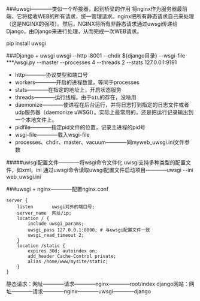 ###uwsgi————类似一个桥接器，起到桥梁的作用
将nginx作为服务器最前端，它将接收WEB的所有请求，统一管理请求。nginx把所有静态请求自己来处理（这是NGINX的强项）。然后，NGINX将所有非静态请求通过uwsgi传递给Django，由Django来进行处理，从而完成一次WEB请求。

pip install uwsgi

###Django + uwsgi
uwsgi --http :8001 --chdir ${django目录} --wsgi-file ***/wsgi.py --master --processes 4 --threads 2 --stats 127.0.0.1:9191

- http————协议类型和端口号
- workers————开启的进程数量，等同于processes
- stats————在指定的地址上，开启状态服务
- threads————运行线程。由于`GIL`的存在，没啥用
- daemonize————使进程在后台运行，并将日志打到指定的日志文件或者udp服务器（daemonize uWSGI）。实际上最常用的，还是把运行记录输出到一个本地文件上。
- pidfile————指定pid文件的位置，记录主进程的pid号
- wsgi-file————载入wsgi-file
- processes、chdir、master、vacuum————同myweb_uwsgi.ini文件参数

#####uwsgi配置文件————将wsgi命令文件化
uwsgi支持多种类型的配置文件，如xml，ini
通过uwsgi命令读取uwsgi配置文件启动项目————uwsgi --ini web_uwsgi.ini

###uwsgi + nginx————配置nginx.conf
```
server {
    listen       uwsgi对外的端口号;
    server_name  网址/ip;
    location / {
        include uwsgi_params;
        uwsgi_pass 127.0.0.1:8000; # 与uwsgi配置文件一致
        uwsgi_read_timeout 2;
    }
    location /static {
        expires 30d; autoindex on;
        add_header Cache-Control private;
        alias /home/www/mysite/static;
    }
}
```

静态请求：网址————请求————nginx————root/index
django网站：网址————请求————nginx————uwsgi————django